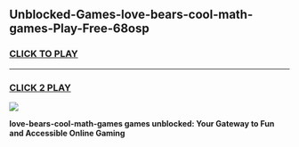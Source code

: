 
## Unblocked-Games-love-bears-cool-math-games-Play-Free-68osp
<h3>
<a href="https://premium76.site?title=love-bears-cool-math-games&ref=18A1">CLICK TO PLAY</a></h3>
<hr>

<h3>
<a href="https://premium76.site?title=love-bears-cool-math-games&ref=18A1">CLICK 2 PLAY</a>
  
</h3>

<a href="https://premium76.site?title=love-bears-cool-math-games&ref=18A1"><img src="https://clearcache.store/games.png"></a>


**love-bears-cool-math-games games unblocked: Your Gateway to Fun and Accessible Online Gaming**
